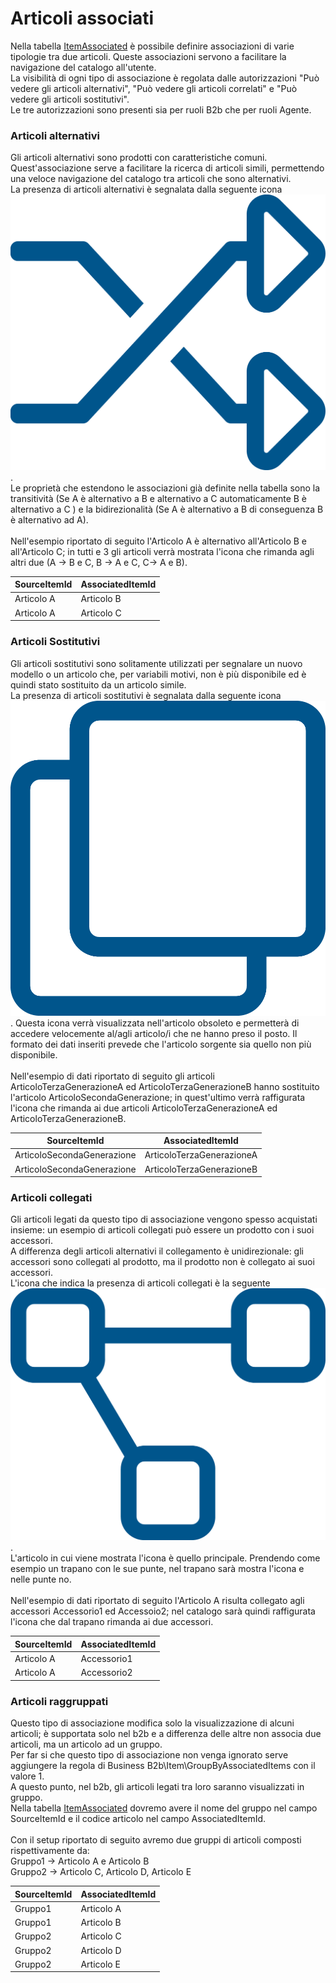 # Articoli associati

Nella tabella [ItemAssociated](../../integrazione/database-schema/itemassociated.md) è possibile definire associazioni di varie tipologie tra due articoli. Queste associazioni servono a facilitare la navigazione del catalogo all'utente.\
La visibilità di ogni tipo di associazione è regolata dalle autorizzazioni "Può vedere gli articoli alternativi", "Può vedere gli articoli correlati" e "Può vedere gli articoli sostitutivi".\
Le tre autorizzazioni sono presenti sia per ruoli B2b che per ruoli Agente.

### Articoli alternativi

Gli articoli alternativi sono prodotti con caratteristiche comuni. \
Quest'associazione serve a facilitare la ricerca di articoli simili, permettendo una veloce navigazione del catalogo tra articoli che sono alternativi.\
La presenza di articoli alternativi è segnalata dalla seguente icona <img src="../../.gitbook/assets/alternativi_random-light.png" alt="" data-size="line">. \
Le proprietà che estendono le associazioni già definite nella tabella sono la transitività (Se A è alternativo a B e alternativo a C automaticamente B è alternativo a C ) e la bidirezionalità (Se A è alternativo a B di conseguenza B è alternativo ad A).\
\
Nell'esempio riportato di seguito l'Articolo A è alternativo all'Articolo B e all'Articolo C; in tutti e 3 gli articoli verrà mostrata l'icona che rimanda agli altri due (A -> B e C, B -> A e C, C-> A e B).

| SourceItemId | AssociatedItemId |
| ------------ | ---------------- |
| Articolo A   | Articolo B       |
| Articolo A   | Articolo C       |

### Articoli Sostitutivi

Gli articoli sostitutivi sono solitamente utilizzati per segnalare un nuovo modello o un articolo che, per variabili motivi, non è più disponibile ed è quindi stato sostituito da un articolo simile.\
La presenza di articoli sostitutivi è segnalata dalla seguente icona <img src="../../.gitbook/assets/sostitutivi_clone-light.png" alt="" data-size="line"> . Questa icona verrà visualizzata nell'articolo obsoleto e permetterà di accedere velocemente al/agli articolo/i che ne hanno preso il posto. Il formato dei dati inseriti prevede che l'articolo sorgente sia quello non più disponibile.\
\
Nell'esempio di dati riportato di seguito gli articoli ArticoloTerzaGenerazioneA ed ArticoloTerzaGenerazioneB hanno sostituito l'articolo ArticoloSecondaGenerazione; in quest'ultimo verrà raffigurata l'icona che rimanda ai due articoli ArticoloTerzaGenerazioneA ed ArticoloTerzaGenerazioneB.

| SourceItemId               | AssociatedItemId          |
| -------------------------- | ------------------------- |
| ArticoloSecondaGenerazione | ArticoloTerzaGenerazioneA |
| ArticoloSecondaGenerazione | ArticoloTerzaGenerazioneB |

### Articoli collegati

Gli articoli legati da questo tipo di associazione vengono spesso acquistati insieme: un esempio di articoli collegati può essere un prodotto con i suoi accessori.\
A differenza degli articoli alternativi il collegamento è unidirezionale: gli accessori sono collegati al prodotto, ma il prodotto non è collegato ai suoi accessori.\
L'icona che indica la presenza di articoli collegati è la seguente <img src="../../.gitbook/assets/collegati_project-diagram-light.png" alt="" data-size="line"> . \
L'articolo in cui viene mostrata l'icona è quello principale. Prendendo come esempio un trapano con le sue punte, nel trapano sarà mostra l'icona e nelle punte no.\
\
Nell'esempio di dati riportato di seguito l'Articolo A risulta collegato agli accessori Accessorio1 ed Accessoio2; nel catalogo sarà quindi raffigurata l'icona che dal trapano rimanda ai due accessori.

| SourceItemId | AssociatedItemId |
| ------------ | ---------------- |
| Articolo A   | Accessorio1      |
| Articolo A   | Accessorio2      |

### Articoli raggruppati

Questo tipo di associazione modifica solo la visualizzazione di alcuni articoli; è supportata solo nel b2b e a differenza delle altre non associa due articoli, ma un articolo ad un gruppo.\
Per far si che questo tipo di associazione non venga ignorato serve aggiungere la regola di Business B2b\Item\GroupByAssociatedItems con il valore 1.\
A questo punto, nel b2b, gli articoli legati tra loro saranno visualizzati in gruppo.\
Nella tabella [ItemAssociated](../../integrazione/database-schema/itemassociated.md) dovremo avere il nome del gruppo nel campo SourceItemId e il codice articolo nel campo AssociatedItemId.\
\
Con il setup riportato di seguito avremo due gruppi di articoli composti rispettivamente da:\
Gruppo1 ->  Articolo A e Articolo B\
Gruppo2 -> Articolo C, Articolo D, Articolo E

| SourceItemId | AssociatedItemId |
| ------------ | ---------------- |
| Gruppo1      | Articolo A       |
| Gruppo1      | Articolo B       |
| Gruppo2      | Articolo C       |
| Gruppo2      | Articolo D       |
| Gruppo2      | Articolo E       |
